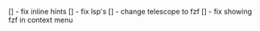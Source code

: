 [] - fix inline hints
[] - fix lsp's
[] - change telescope to fzf
[] - fix showing fzf in context menu
